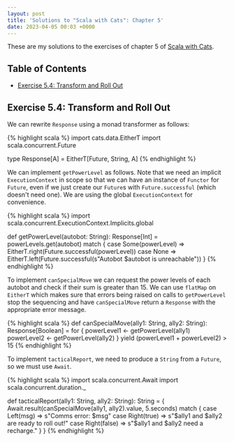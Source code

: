 ```yaml
---
layout: post
title: 'Solutions to "Scala with Cats": Chapter 5'
date: 2023-04-05 00:03 +0000
---
```


These are my solutions to the exercises of chapter 5 of [Scala with
Cats][scala-with-cats].

[scala-with-cats]: https://www.scalawithcats.com/

## Table of Contents

- [Exercise 5.4: Transform and Roll Out](#exercise-54-transform-and-roll-out)

## Exercise 5.4: Transform and Roll Out

We can rewrite `Response` using a monad transformer as follows:

{% highlight scala %}
import cats.data.EitherT
import scala.concurrent.Future

type Response[A] = EitherT[Future, String, A]
{% endhighlight %}

We can implement `getPowerLevel` as follows. Note that we need an implicit
`ExecutionContext` in scope so that we can have an instance of `Functor` for
`Future`, even if we just create our `Future`s with `Future.successful` (which
doesn't need one). We are using the global `ExecutionContext` for convenience.

{% highlight scala %}
import scala.concurrent.ExecutionContext.Implicits.global

def getPowerLevel(autobot: String): Response[Int] =
  powerLevels.get(autobot) match {
    case Some(powerLevel) => EitherT.right(Future.successful(powerLevel))
    case None => EitherT.left(Future.successful(s"Autobot $autobot is unreachable"))
  }
{% endhighlight %}

To implement `canSpecialMove` we can request the power levels of each autobot
and check if their sum is greater than 15. We can use `flatMap` on `EitherT`
which makes sure that errors being raised on calls to `getPowerLevel` stop the
sequencing and have `canSpecialMove` return a `Response` with the appropriate
error message.

{% highlight scala %}
def canSpecialMove(ally1: String, ally2: String): Response[Boolean] =
  for {
    powerLevel1 <- getPowerLevel(ally1)
    powerLevel2 <- getPowerLevel(ally2)
  } yield (powerLevel1 + powerLevel2) > 15
{% endhighlight %}

To implement `tacticalReport`, we need to produce a `String` from a `Future`, so
we must use `Await`.

{% highlight scala %}
import scala.concurrent.Await
import scala.concurrent.duration._

def tacticalReport(ally1: String, ally2: String): String = {
  Await.result(canSpecialMove(ally1, ally2).value, 5.seconds) match {
    case Left(msg) =>
      s"Comms error: $msg"
    case Right(true) =>
      s"$ally1 and $ally2 are ready to roll out!"
    case Right(false) =>
      s"$ally1 and $ally2 need a recharge."
  }
}
{% endhighlight %}
